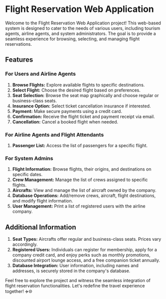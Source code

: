 # Flight Reservation Web Application

Welcome to the Flight Reservation Web Application project! This web-based system is designed to cater to the needs of various users, including tourism agents, airline agents, and system administrators. The goal is to provide a seamless experience for browsing, selecting, and managing flight reservations.

## Features

### For Users and Airline Agents

1. **Browse Flights:** Explore available flights to specific destinations.
2. **Select Flight:** Choose the desired flight based on preferences.
3. **Seat Selection:** Browse the seat map graphically and choose regular or business-class seats.
4. **Insurance Option:** Select ticket cancellation insurance if interested.
5. **Payment:** Make secure payments using a credit card.
6. **Confirmation:** Receive the flight ticket and payment receipt via email.
7. **Cancellation:** Cancel a booked flight when needed.

### For Airline Agents and Flight Attendants

1. **Passenger List:** Access the list of passengers for a specific flight.

### For System Admins

1. **Flight Information:** Browse flights, their origins, and destinations on specific dates.
2. **Crew Management:** Manage the list of crews assigned to specific flights.
3. **Aircrafts:** View and manage the list of aircraft owned by the company.
4. **Database Operations:** Add/remove crews, aircraft, flight destinations, and modify flight information.
5. **User Management:** Print a list of registered users with the airline company.

## Additional Information

1. **Seat Types:** Aircrafts offer regular and business-class seats. Prices vary accordingly.
2. **Registered Users:** Individuals can register for membership, apply for a company credit card, and enjoy perks such as monthly promotions, discounted airport lounge access, and a free companion ticket annually.
3. **Database Integration:** User information, including names and addresses, is securely stored in the company's database.

Feel free to explore the project and witness the seamless integration of flight reservation functionalities. Let's redefine the travel experience together! ✈️🌐

